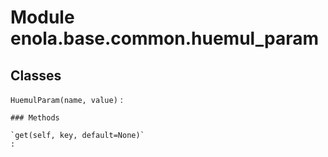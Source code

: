 Module enola.base.common.huemul_param
=====================================

Classes
-------

`HuemulParam(name, value)`
:   

    ### Methods

    `get(self, key, default=None)`
    :